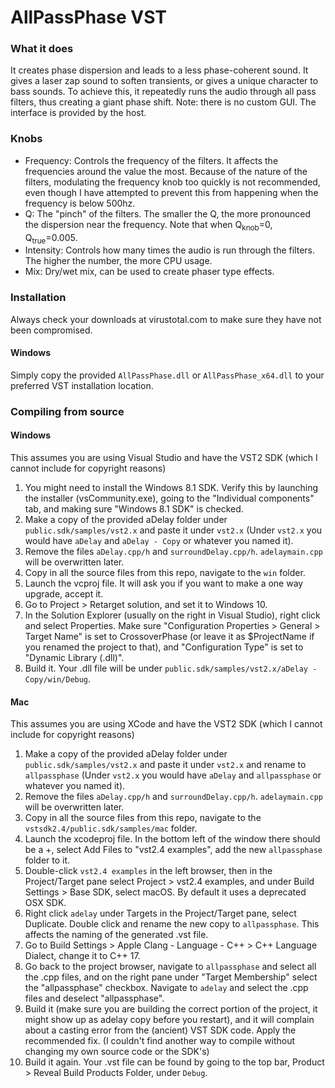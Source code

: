 <h1>AllPassPhase VST</h1>

<h3>What it does</h3>

It creates phase dispersion and leads to a less phase-coherent sound.
It gives a laser zap sound to soften transients, or gives a unique character to bass sounds.
To achieve this, it repeatedly runs the audio through all pass filters, thus creating a giant phase shift.
Note: there is no custom GUI. The interface is provided by the host.

<h3>Knobs</h3>

- Frequency: Controls the frequency of the filters. It affects the frequencies around the value the most. 
Because of the nature of the filters, modulating the frequency knob too quickly is not recommended, 
even though I have attempted to prevent this from happening when the frequency is below 500hz.
- Q: The "pinch" of the filters. The smaller the Q, the more pronounced the dispersion near the frequency. 
Note that when Q<sub>knob</sub>=0, Q<sub>true</sub>=0.005.
- Intensity: Controls how many times the audio is run through the filters. The higher the number, the more CPU usage.
- Mix: Dry/wet mix, can be used to create phaser type effects.

<h3>Installation</h3>

Always check your downloads at virustotal.com to make sure they have not been compromised.

<h4>Windows</h4>

Simply copy the provided `AllPassPhase.dll` or `AllPassPhase_x64.dll` to your preferred VST installation location.

<h3>Compiling from source</h3>

<h4>Windows</h4>

This assumes you are using Visual Studio and have the VST2 SDK (which I cannot include for copyright reasons)
1. You might need to install the Windows 8.1 SDK. Verify this by launching the installer (vsCommunity.exe), 
going to the "Individual components" tab, and making sure "Windows 8.1 SDK" is checked.
2. Make a copy of the provided aDelay folder under `public.sdk/samples/vst2.x` and paste it under `vst2.x`
(Under `vst2.x` you would have `aDelay` and `aDelay - Copy` or whatever you named it).
3. Remove the files `aDelay.cpp/h` and `surroundDelay.cpp/h`. `adelaymain.cpp` will be overwritten later.
4. Copy in all the source files from this repo, navigate to the `win` folder.
5. Launch the vcproj file. It will ask you if you want to make a one way upgrade, accept it.
6. Go to Project > Retarget solution, and set it to Windows 10.
7. In the Solution Explorer (usually on the right in Visual Studio), right click and select Properties. 
Make sure "Configuration Properties > General > Target Name" is set to CrossoverPhase 
(or leave it as $ProjectName if you renamed the project to that), 
and "Configuration Type" is set to "Dynamic Library (.dll)".
8. Build it. Your .dll file will be under `public.sdk/samples/vst2.x/aDelay - Copy/win/Debug`.


<h4>Mac</h4>

This assumes you are using XCode and have the VST2 SDK (which I cannot include for copyright reasons)
1. Make a copy of the provided aDelay folder under `public.sdk/samples/vst2.x` and paste it under `vst2.x` and rename to `allpassphase`
(Under `vst2.x` you would have `aDelay` and `allpassphase` or whatever you named it).
2. Remove the files `aDelay.cpp/h` and `surroundDelay.cpp/h`. `adelaymain.cpp` will be overwritten later.
3. Copy in all the source files from this repo, navigate to the `vstsdk2.4/public.sdk/samples/mac` folder.
4. Launch the xcodeproj file. In the bottom left of the window there should be a +, select Add Files to "vst2.4 examples", add the new `allpassphase` folder to it.
5. Double-click `vst2.4 examples` in the left browser, then in the Project/Target pane select Project > vst2.4 examples, and under Build Settings > Base SDK, select macOS. By default it uses a deprecated OSX SDK.
6. Right click `adelay` under Targets in the Project/Target pane, select Duplicate. Double click and rename the new copy to `allpassphase`. This affects the naming of the generated .vst file.
7. Go to Build Settings > Apple Clang - Language - C++ > C++ Language Dialect, change it to C++ 17.
8. Go back to the project browser, navigate to `allpassphase` and select all the .cpp files, and on the right pane under "Target Membership" select the "allpassphase" checkbox. Navigate to `adelay` and select the .cpp files and deselect "allpassphase".
9. Build it (make sure you are building the correct portion of the project, it might show up as adelay copy before you restart), and it will complain about a casting error from the (ancient) VST SDK code. Apply the recommended fix. (I couldn't find another way to compile without changing my own source code or the SDK's)
10. Build it again. Your .vst file can be found by going to the top bar, Product > Reveal Build Products Folder, under `Debug`.
